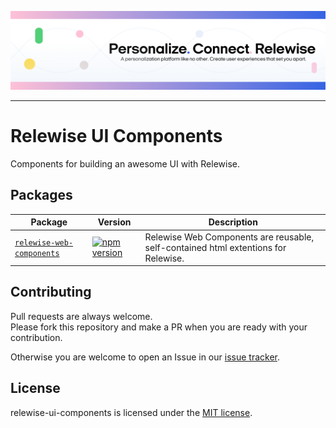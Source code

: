 <p align="center">
  <a href="https://www.relewise.com/">
    <img alt="Relewise" src=".github/banner.png">
  </a>
</p>

---
# Relewise UI Components
Components for building an awesome UI with Relewise. 

## Packages

| Package | Version | Description |
| --- | --- | --- |
| [`relewise-web-components`](packages/algoliasearch-helper) | [![npm version](https://badge.fury.io/js/@relewise%2Fweb-components.svg)](https://badge.fury.io/js/@relewise%2Fweb-components) | Relewise Web Components are reusable, self-contained html extentions for Relewise. 

## Contributing

Pull requests are always welcome.  
Please fork this repository and make a PR when you are ready with your contribution.  

Otherwise you are welcome to open an Issue in our [issue tracker](https://github.com/Relewise/relewise-ui-components/issues).

## License

relewise-ui-components is licensed under the [MIT license](./LICENSE).